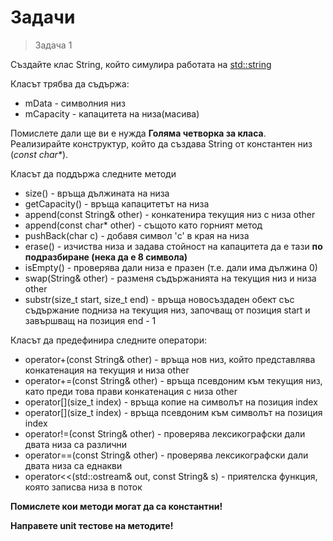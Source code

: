 # Задачи

> Задача 1

Създайте клас String, който симулира работата на [std::string](https://www.cplusplus.com/reference/string/string/)

Класът трябва да съдържа:
 - mData - символния низ
 - mCapacity - капацитета на низа(масива)

Помислете дали ще ви е нужда **Голяма четворка за класа**. Реализирайте конструктур, който да създава String от константен низ (*const char\**).

Класът да поддържа следните методи
 - size() - връща дължината на низа
 - getCapacity() - връща капацитетът на низа
 - append(const String& other) - конкатенира текущия низ с низа other
 - append(const char* other) - същото като горният метод
 - pushBack(char c) - добавя символ 'c' в края на низа
 - erase() - изчиства низа и задава стойност на капацитета да е тази **по подразбиране (нека да е 8 символа)**
 - isEmpty() - проверява дали низа е празен (т.е. дали има дължина 0)
 - swap(String& other) - разменя съдържанията на текущия низ и низа other
 - substr(size_t start, size_t end) - връща новосъздаден обект със съдържание подниза на текущия низ, започващ от позиция start и завършващ на позиция end - 1

Класът да предефинира следните оператори:
  - operator+(const String& other) - връща нов низ, който представлява конкатенация на текущия и низа other
  - operator+=(const String& other) - връща псевдоним към текущия низ, като преди това прави конкатенация с низа other
  - operator[](size_t index) - връща копие на символът на позиция index
  - operator[](size_t index) - връща псевдоним към символът на позиция index
  - operator!=(const String& other) - проверява лексикографски дали двата низа са различни
  - operator==(const String& other) - проверява лексикографски дали двата низа са еднакви
  - operator<<(std::ostream& out, const String& s) - приятелска функция, която записва низа в поток

**Помислете кои методи могат да са константни!**

**Направете unit тестове на методите!**